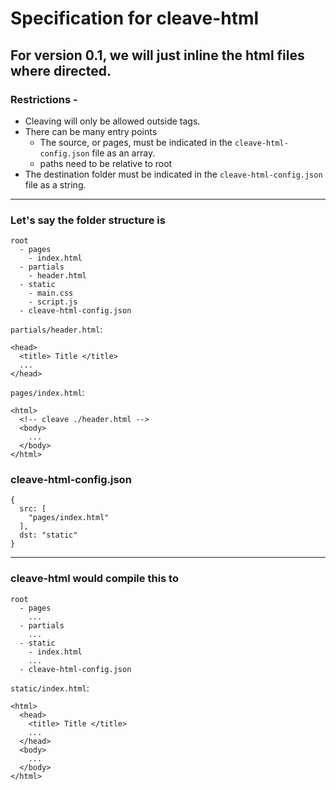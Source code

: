 # Specification for cleave-html

## For version 0.1, we will just inline the html files where directed. 

### Restrictions - 
  - Cleaving will only be allowed outside tags.
  - There can be many entry points
    - The source, or pages, must be indicated in the `cleave-html-config.json` file as an array.
    - paths need to be relative to root
  - The destination folder must be indicated in the `cleave-html-config.json` file as a string.

---

### Let's say the folder structure is 
```
root
  - pages 
    - index.html
  - partials
    - header.html
  - static 
    - main.css
    - script.js
  - cleave-html-config.json
```  
 
 
`partials/header.html`:
```
<head>
  <title> Title </title>
  ...
</head>
```


`pages/index.html`:
```
<html>
  <!-- cleave ./header.html -->
  <body>
    ...
  </body>
</html>
```

### cleave-html-config.json
```
{
  src: [
    "pages/index.html"
  ],
  dst: "static"
}
```

---

### cleave-html would compile this to

```
root
  - pages 
    ...
  - partials
    ...
  - static 
    - index.html
    ...
  - cleave-html-config.json
```  

`static/index.html`:
```
<html>
  <head>
    <title> Title </title>
    ...
  </head>
  <body>
    ...
  </body>
</html>
```
